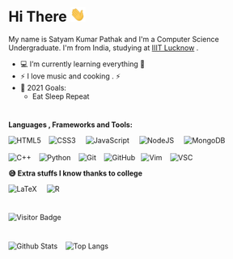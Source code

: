 
# Hi There <img  src="assets/hello.gif" width="30px">

My name is Satyam Kumar Pathak and I'm a Computer Science Undergraduate.
I'm from India, studying at [IIIT Lucknow](https://iiitl.ac.in/) . 

- 💻 I’m currently learning everything 🤣
- ⚡️ I love music and cooking . ⚡️
- 🥅 2021 Goals:
  * Eat Sleep Repeat
#

**Languages , Frameworks and Tools:**

![HTML5](https://img.shields.io/badge/-HTML5-black?logo=html5&style=social)&nbsp;&nbsp;&nbsp;
![CSS3](https://img.shields.io/badge/-CSS3-black?logo=css3&style=social)&nbsp;&nbsp;&nbsp;&nbsp;
![JavaScript](https://img.shields.io/badge/-JavaScript-black?logo=javascript&style=social)&nbsp;&nbsp;&nbsp;&nbsp;
![NodeJS](https://img.shields.io/badge/-NodeJS-black?logo=Node.js&style=social)&nbsp;&nbsp;&nbsp;&nbsp;
![MongoDB](https://img.shields.io/badge/-MongoDB-black?logo=MongoDB&style=social)&nbsp;&nbsp;&nbsp;&nbsp;<br><br>
![C++](https://img.shields.io/badge/-C++-black?logo=C%2B%2B&style=social)&nbsp;&nbsp;&nbsp;
![Python](https://img.shields.io/badge/-Python-black?logo=Python&style=social)&nbsp;&nbsp;&nbsp;
![Git](https://img.shields.io/badge/-Git-black?logo=git&style=social)&nbsp;&nbsp;&nbsp;
![GitHub](https://img.shields.io/badge/-GitHub-black?logo=github&style=social)&nbsp;&nbsp;
![Vim](https://img.shields.io/badge/-Vim-black?logo=Vim&style=social)&nbsp;&nbsp;&nbsp;
![VSC](https://img.shields.io/badge/-VS%20Code-black?logo=Visual%20Studio%20code&style=social)&nbsp;&nbsp;

**😅 Extra stuffs I know thanks to college**
<br>

![LaTeX](https://img.shields.io/badge/-Latex-black?logo=Latex&style=social)&nbsp;&nbsp;&nbsp;&nbsp;
![R](https://img.shields.io/badge/-R-black?logo=R&style=social)
#

![Visitor Badge](https://visitor-badge.laobi.icu/badge?page_id=satyampathak223.satyampathak223)

</p>

#


![Github Stats](https://github-readme-stats.vercel.app/api?username=satyampathak223&count_private=true&show_icons=true&include_all_commits=true&)&nbsp;&nbsp;&nbsp;
![Top Langs](https://github-readme-stats.vercel.app/api/top-langs/?username=satyampathak223&hide=TeX&count_private=true)

#
